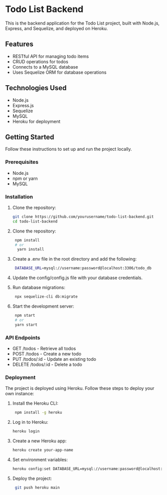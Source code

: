 # Todo List Backend

This is the backend application for the Todo List project, built with Node.js, Express, and Sequelize, and deployed on Heroku.

## Features

- RESTful API for managing todo items
- CRUD operations for todos
- Connects to a MySQL database
- Uses Sequelize ORM for database operations

## Technologies Used

- Node.js
- Express.js
- Sequelize
- MySQL
- Heroku for deployment

## Getting Started

Follow these instructions to set up and run the project locally.

### Prerequisites

- Node.js
- npm or yarn
- MySQL

### Installation

1. Clone the repository:
   ```bash
   git clone https://github.com/yourusername/todo-list-backend.git
   cd todo-list-backend

2. Clone the repository:
   ```bash
    npm install
    # or
     yarn install
3. Create a .env file in the root directory and add the following:
   ```bash
    DATABASE_URL=mysql://username:password@localhost:3306/todo_db

4. Update the config/config.js file with your database credentials.

5. Run database migrations:
   ```bash
    npx sequelize-cli db:migrate


6. Start the development server:
   ```bash
    npm start
    # or
    yarn start

### API Endpoints
- GET /todos - Retrieve all todos
- POST /todos - Create a new todo
- PUT /todos/:id - Update an existing todo
- DELETE /todos/:id - Delete a todo

### Deployment
The project is deployed using Heroku. Follow these steps to deploy your own instance:

1. Install the Heroku CLI:
   ```bash
    npm install -g heroku


2. Log in to Heroku:
   ```bash
   heroku login

3. Create a new Heroku app:
   ```bash
   heroku create your-app-name


4. Set environment variables:
   ```bash
   heroku config:set DATABASE_URL=mysql://username:password@localhost:3306/todo_db
5. Deploy the project:
   ```bash
    git push heroku main
### 


